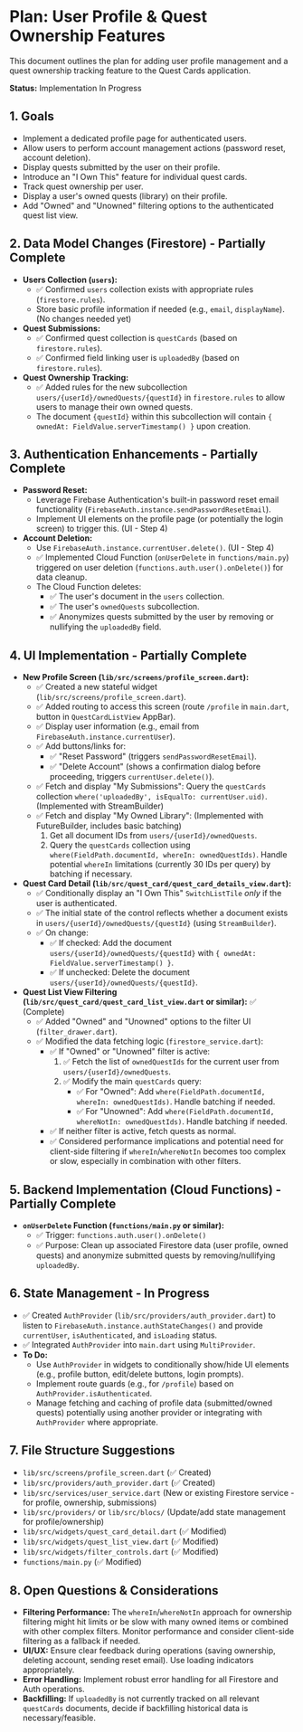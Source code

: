 # Plan: User Profile & Quest Ownership Features

This document outlines the plan for adding user profile management and a quest ownership tracking feature to the Quest Cards application.

**Status:** Implementation In Progress

## 1. Goals

*   Implement a dedicated profile page for authenticated users.
*   Allow users to perform account management actions (password reset, account deletion).
*   Display quests submitted by the user on their profile.
*   Introduce an "I Own This" feature for individual quest cards.
*   Track quest ownership per user.
*   Display a user's owned quests (library) on their profile.
*   Add "Owned" and "Unowned" filtering options to the authenticated quest list view.

## 2. Data Model Changes (Firestore) - Partially Complete

*   **Users Collection (`users`):**
    *   ✅ Confirmed `users` collection exists with appropriate rules (`firestore.rules`).
    *   Store basic profile information if needed (e.g., `email`, `displayName`). (No changes needed yet)
*   **Quest Submissions:**
    *   ✅ Confirmed quest collection is `questCards` (based on `firestore.rules`).
    *   ✅ Confirmed field linking user is `uploadedBy` (based on `firestore.rules`).
*   **Quest Ownership Tracking:**
    *   ✅ Added rules for the new subcollection `users/{userId}/ownedQuests/{questId}` in `firestore.rules` to allow users to manage their own owned quests.
    *   The document `{questId}` within this subcollection will contain `{ ownedAt: FieldValue.serverTimestamp() }` upon creation.

## 3. Authentication Enhancements - Partially Complete

*   **Password Reset:**
    *   Leverage Firebase Authentication's built-in password reset email functionality (`FirebaseAuth.instance.sendPasswordResetEmail`).
    *   Implement UI elements on the profile page (or potentially the login screen) to trigger this. (UI - Step 4)
*   **Account Deletion:**
    *   Use `FirebaseAuth.instance.currentUser.delete()`. (UI - Step 4)
    *   ✅ Implemented Cloud Function (`onUserDelete` in `functions/main.py`) triggered on user deletion (`functions.auth.user().onDelete()`) for data cleanup.
    *   The Cloud Function deletes:
        *   ✅ The user's document in the `users` collection.
        *   ✅ The user's `ownedQuests` subcollection.
        *   ✅ Anonymizes quests submitted by the user by removing or nullifying the `uploadedBy` field.

## 4. UI Implementation - Partially Complete

*   **New Profile Screen (`lib/src/screens/profile_screen.dart`):**
    *   ✅ Created a new stateful widget (`lib/src/screens/profile_screen.dart`).
    *   ✅ Added routing to access this screen (route `/profile` in `main.dart`, button in `QuestCardListView` AppBar).
    *   ✅ Display user information (e.g., email from `FirebaseAuth.instance.currentUser`).
    *   ✅ Add buttons/links for:
        *   ✅ "Reset Password" (triggers `sendPasswordResetEmail`).
        *   ✅ "Delete Account" (shows a confirmation dialog before proceeding, triggers `currentUser.delete()`).
    *   ✅ Fetch and display "My Submissions": Query the `questCards` collection `where('uploadedBy', isEqualTo: currentUser.uid)`. (Implemented with StreamBuilder)
    *   ✅ Fetch and display "My Owned Library": (Implemented with FutureBuilder, includes basic batching)
        1.  Get all document IDs from `users/{userId}/ownedQuests`.
        2.  Query the `questCards` collection using `where(FieldPath.documentId, whereIn: ownedQuestIds)`. Handle potential `whereIn` limitations (currently 30 IDs per query) by batching if necessary.
*   **Quest Card Detail (`lib/src/quest_card/quest_card_details_view.dart`):**
    *   ✅ Conditionally display an "I Own This" `SwitchListTile` *only* if the user is authenticated.
    *   ✅ The initial state of the control reflects whether a document exists in `users/{userId}/ownedQuests/{questId}` (using `StreamBuilder`).
    *   ✅ On change:
        *   ✅ If checked: Add the document `users/{userId}/ownedQuests/{questId}` with `{ ownedAt: FieldValue.serverTimestamp() }`.
        *   ✅ If unchecked: Delete the document `users/{userId}/ownedQuests/{questId}`.
*   **Quest List View Filtering (`lib/src/quest_card/quest_card_list_view.dart` or similar):** ✅ (Complete)
    *   ✅ Added "Owned" and "Unowned" options to the filter UI (`filter_drawer.dart`).
    *   ✅ Modified the data fetching logic (`firestore_service.dart`):
        *   ✅ If "Owned" or "Unowned" filter is active:
            1.  ✅ Fetch the list of `ownedQuestIds` for the current user from `users/{userId}/ownedQuests`.
            2.  ✅ Modify the main `questCards` query:
                *   ✅ For "Owned": Add `where(FieldPath.documentId, whereIn: ownedQuestIds)`. Handle batching if needed.
                *   ✅ For "Unowned": Add `where(FieldPath.documentId, whereNotIn: ownedQuestIds)`. Handle batching if needed.
        *   ✅ If neither filter is active, fetch quests as normal.
        *   ✅ Considered performance implications and potential need for client-side filtering if `whereIn`/`whereNotIn` becomes too complex or slow, especially in combination with other filters.

## 5. Backend Implementation (Cloud Functions) - Partially Complete

*   **`onUserDelete` Function (`functions/main.py` or similar):**
    *   ✅ Trigger: `functions.auth.user().onDelete()`
    *   ✅ Purpose: Clean up associated Firestore data (user profile, owned quests) and anonymize submitted quests by removing/nullifying `uploadedBy`.

## 6. State Management - In Progress

*   ✅ Created `AuthProvider` (`lib/src/providers/auth_provider.dart`) to listen to `FirebaseAuth.instance.authStateChanges()` and provide `currentUser`, `isAuthenticated`, and `isLoading` status.
*   ✅ Integrated `AuthProvider` into `main.dart` using `MultiProvider`.
*   **To Do:**
    *   Use `AuthProvider` in widgets to conditionally show/hide UI elements (e.g., profile button, edit/delete buttons, login prompts).
    *   Implement route guards (e.g., for `/profile`) based on `AuthProvider.isAuthenticated`.
    *   Manage fetching and caching of profile data (submitted/owned quests) potentially using another provider or integrating with `AuthProvider` where appropriate.

## 7. File Structure Suggestions

*   `lib/src/screens/profile_screen.dart` (✅ Created)
*   `lib/src/providers/auth_provider.dart` (✅ Created)
*   `lib/src/services/user_service.dart` (New or existing Firestore service - for profile, ownership, submissions)
*   `lib/src/providers/` or `lib/src/blocs/` (Update/add state management for profile/ownership)
*   `lib/src/widgets/quest_card_detail.dart` (✅ Modified)
*   `lib/src/widgets/quest_list_view.dart` (✅ Modified)
*   `lib/src/widgets/filter_controls.dart` (✅ Modified)
*   `functions/main.py` (✅ Modified)

## 8. Open Questions & Considerations

*   **Filtering Performance:** The `whereIn`/`whereNotIn` approach for ownership filtering might hit limits or be slow with many owned items or combined with other complex filters. Monitor performance and consider client-side filtering as a fallback if needed.
*   **UI/UX:** Ensure clear feedback during operations (saving ownership, deleting account, sending reset email). Use loading indicators appropriately.
*   **Error Handling:** Implement robust error handling for all Firestore and Auth operations.
*   **Backfilling:** If `uploadedBy` is not currently tracked on all relevant `questCards` documents, decide if backfilling historical data is necessary/feasible.

